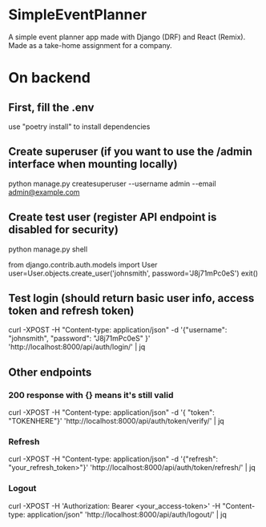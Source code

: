 # SimpleEventPlanner
A simple event planner app made with Django (DRF) and React (Remix). Made as a take-home assignment for a company.

# On backend

## First, fill the .env
use "poetry install" to install dependencies

## Create superuser (if you want to use the /admin interface when mounting locally)
python manage.py createsuperuser --username admin --email admin@example.com

## Create test user (register API endpoint is disabled for security)
python manage.py shell

from django.contrib.auth.models import User
user=User.objects.create_user('johnsmith', password='J8j71mPc0eS')
exit()

## Test login (should return basic user info, access token and refresh token)
curl -XPOST -H "Content-type: application/json" -d '{"username": "johnsmith", "password": "J8j71mPc0eS" }' 'http://localhost:8000/api/auth/login/' | jq

## Other endpoints

### 200 response with {} means it's still valid
curl -XPOST -H "Content-type: application/json" -d '{ "token": "TOKENHERE"}' 'http://localhost:8000/api/auth/token/verify/' | jq

### Refresh
curl -XPOST -H "Content-type: application/json" -d '{"refresh": "your_refresh_token>"}' 'http://localhost:8000/api/auth/token/refresh/' | jq

### Logout
curl -XPOST -H 'Authorization: Bearer <your_access-token>' -H "Content-type: application/json" 'http://localhost:8000/api/auth/logout/' | jq

